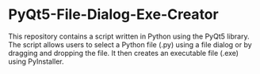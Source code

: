 # PyQt5-File-Dialog-Exe-Creator
This repository contains a script written in Python using the PyQt5 library. The script allows users to select a Python file (.py) using a file dialog or by dragging and dropping the file. It then creates an executable file (.exe) using PyInstaller.

